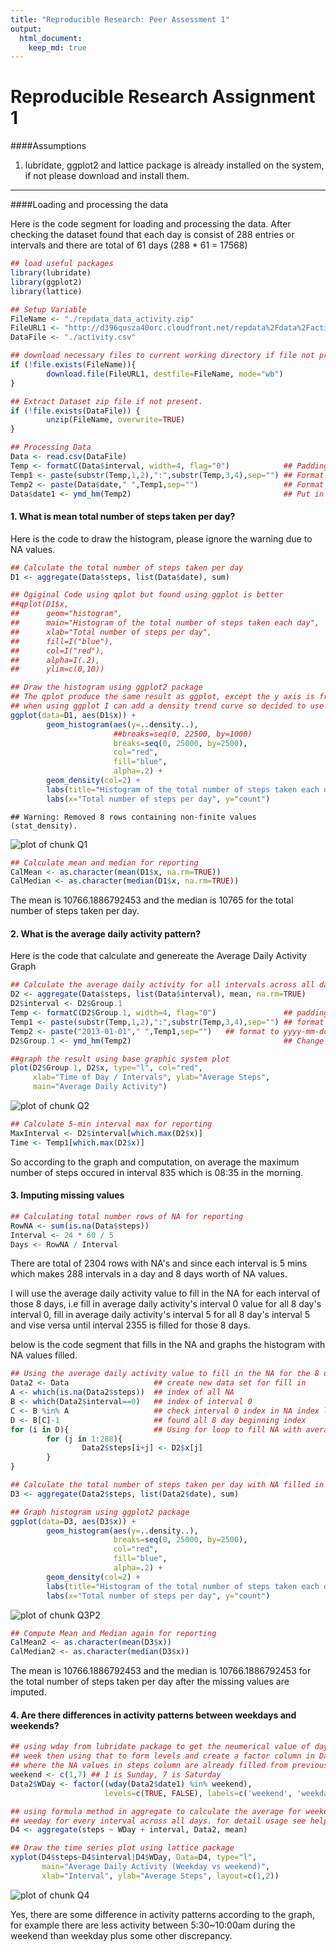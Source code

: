 ```yaml
---
title: "Reproducible Research: Peer Assessment 1"
output: 
  html_document:
    keep_md: true
---
```


Reproducible Research Assignment 1
================================================================================
####Assumptions
1. lubridate, ggplot2 and lattice package is already installed on the system, if not please download and install them.
  
-------------------------------------------------------------------------------
####Loading and processing the data
  
Here is the code segment for loading and processing the data.
After checking the dataset found that each day is consist of 288 entries or intervals and there are total of 61 days (288 * 61 = 17568)

```r
## load useful packages
library(lubridate)
library(ggplot2)
library(lattice)

## Setup Variable
FileName <- "./repdata_data_activity.zip"
FileURL1 <- "http://d396qusza40orc.cloudfront.net/repdata%2Fdata%2Factivity.zip"
DataFile <- "./activity.csv"

## download necessary files to current working directory if file not present.
if (!file.exists(FileName)){
        download.file(FileURL1, destfile=FileName, mode="wb")
}

## Extract Dataset zip file if not present.
if (!file.exists(DataFile)) {
        unzip(FileName, overwrite=TRUE)
}

## Processing Data
Data <- read.csv(DataFile)
Temp <- formatC(Data$interval, width=4, flag="0")            ## Padding leading 0
Temp1 <- paste(substr(Temp,1,2),":",substr(Temp,3,4),sep="") ## Format to hh:mm
Temp2 <- paste(Data$date," ",Temp1,sep="")                   ## Format to yyyy-mm-dd hh:mm
Data$date1 <- ymd_hm(Temp2)                                  ## Put in POSIXct date format
```
  
#### 1. What is mean total number of steps taken per day?
Here is the code to draw the histogram, please ignore the warning due to NA values.

```r
## Calculate the total number of steps taken per day
D1 <- aggregate(Data$steps, list(Data$date), sum)

## Ogiginal Code using qplot but found using ggplot is better
##qplot(D1$x,
##      geom="histogram",
##      main="Histogram of the total number of steps taken each day",
##      xlab="Total number of steps per day",
##      fill=I("blue"),
##      col=I("red"),
##      alpha=I(.2),
##      ylim=c(0,10))

## Draw the histogram using ggplot2 package
## The qplot produce the same result as ggplot, except the y axis is frequency
## when using ggplot I can add a density trend curve so decided to use ggplot
ggplot(data=D1, aes(D1$x)) +
        geom_histogram(aes(y=..density..),
                       ##breaks=seq(0, 22500, by=1000)
                       breaks=seq(0, 25000, by=2500),
                       col="red",
                       fill="blue",
                       alpha=.2) +
        geom_density(col=2) +
        labs(title="Histogram of the total number of steps taken each day") +
        labs(x="Total number of steps per day", y="count")
```

```
## Warning: Removed 8 rows containing non-finite values (stat_density).
```

![plot of chunk Q1](figure/Q1-1.png) 

```r
## Calculate mean and median for reporting
CalMean <- as.character(mean(D1$x, na.rm=TRUE))
CalMedian <- as.character(median(D1$x, na.rm=TRUE))
```
The mean is 10766.1886792453 and the median is 10765 for the total number of steps taken per day.

#### 2. What is the average daily activity pattern?
Here is the code that calculate and genereate the Average Daily Activity Graph

```r
## Calculate the average daily activity for all intervals across all days
D2 <- aggregate(Data$steps, list(Data$interval), mean, na.rm=TRUE)
D2$interval <- D2$Group.1
Temp <- formatC(D2$Group.1, width=4, flag="0")               ## padding leading 0 
Temp1 <- paste(substr(Temp,1,2),":",substr(Temp,3,4),sep="") ## format to hh:mm
Temp2 <- paste("2013-01-01"," ",Temp1,sep="")   ## format to yyyy-mm-dd hh:mm, just set a arbitary date
D2$Group.1 <- ymd_hm(Temp2)                                  ## Change to POSIXct date format

##graph the result using base graphic system plot 
plot(D2$Group.1, D2$x, type="l", col="red", 
     xlab="Time of Day / Intervals", ylab="Average Steps", 
     main="Average Daily Activity")
```

![plot of chunk Q2](figure/Q2-1.png) 

```r
## Calculate 5-min interval max for reporting
MaxInterval <- D2$interval[which.max(D2$x)]
Time <- Temp1[which.max(D2$x)]
```
So according to the graph and computation, on average the maximum number of steps 
occured in interval 835 which is 08:35 in the morning.


#### 3. Imputing missing values

```r
## Calculating total number rows of NA for reporting
RowNA <- sum(is.na(Data$steps))
Interval <- 24 * 60 / 5
Days <- RowNA / Interval
```
There are total of 2304 rows with NA's and since each interval is 5 mins
which makes 288 intervals in a day and 8 days worth of NA values. 

I will use the average daily activity value to fill in the NA for each interval
of those 8 days, i.e fill in average daily activity's interval 0 value for all 8 
day's interval 0, fill in average daily activity's interval 5 for all 8 day's 
interval 5 and vise versa until interval 2355 is filled for those 8 days.

below is the code segment that fills in the NA and graphs the
histogram with NA values filled.

```r
## Using the average daily activity value to fill in the NA for the 8 days
Data2 <- Data                   ## create new data set for fill in 
A <- which(is.na(Data2$steps))  ## index of all NA
B <- which(Data2$interval==0)   ## index of interval 0
C <- B %in% A                   ## check interval 0 index in NA index list 
D <- B[C]-1                     ## found all 8 day beginning index
for (i in D){                   ## Using for loop to fill NA with average daily activity's value
        for (j in 1:288){
                Data2$steps[i+j] <- D2$x[j]
        }
}

## Calculate the total number of steps taken per day with NA filled in
D3 <- aggregate(Data2$steps, list(Data2$date), sum)

## Graph histogram using ggplot2 package
ggplot(data=D3, aes(D3$x)) +
        geom_histogram(aes(y=..density..),
                       breaks=seq(0, 25000, by=2500),
                       col="red",
                       fill="blue",
                       alpha=.2) +
        geom_density(col=2) +
        labs(title="Histogram of the total number of steps taken each day") +
        labs(x="Total number of steps per day", y="count")
```

![plot of chunk Q3P2](figure/Q3P2-1.png) 

```r
## Compute Mean and Median again for reporting
CalMean2 <- as.character(mean(D3$x))
CalMedian2 <- as.character(median(D3$x))
```
The mean is 10766.1886792453 and the median is 10766.1886792453 for the total number of steps taken per day after the missing values are imputed.


#### 4. Are there differences in activity patterns between weekdays and weekends?

```r
## using wday from lubridate package to get the neumerical value of day of the 
## week then using that to form levels and create a factor column in Data2
## where the NA values in steps column are already filled from previous exercise.
weekend <- c(1,7) ## 1 is Sunday, 7 is Saturday
Data2$WDay <- factor((wday(Data2$date1) %in% weekend), 
                     levels=c(TRUE, FALSE), labels=c('weekend', 'weekday'))

## using formula method in aggregate to calculate the average for weekend and 
## weeday for every interval across all days. for detail usage see help.
D4 <- aggregate(steps ~ WDay + interval, Data2, mean)

## Draw the time series plot using lattice package
xyplot(D4$steps~D4$interval|D4$WDay, Data=D4, type="l", 
       main="Average Daily Activity (Weekday vs weekend)", 
       xlab="Interval", ylab="Average Steps", layout=c(1,2))
```

![plot of chunk Q4](figure/Q4-1.png) 

Yes, there are some difference in activity patterns according to the graph, for
example there are less activity between 5:30~10:00am during the weekend than
weekday plus some other discrepancy.
